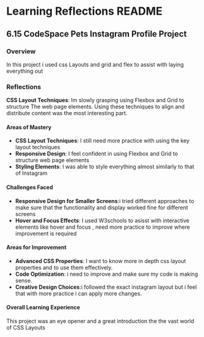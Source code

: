 
# Learning Reflections README 

## **6.15 CodeSpace Pets Instagram Profile Project**

### Overview

In this project i used css Layouts and grid and flex to assist with laying everything out 

### Reflections
 **CSS Layout Techniques**: Im slowly grasping using Flexbox and Grid to structure The web page elements. Using these techniques to align and distribute content was the most interesting part.
#### Areas of Mastery

- **CSS Layout Techniques**: I still need more practice with using the key layout techniques
- **Responsive Design**:  I feel confident in using Flexbox and Grid to structure web page elements
- **Styling Elements**: I was able to style everything almost similarly to that of Instagram

#### Challenges Faced

- **Responsive Design for Smaller Screens**:i tried different approaches to make sure that the functionality and display worked fine for different screens
- **Hover and Focus Effects**: I used W3schools to asisst with interactive elements like hover and focus , need more practice to improve where improvement is required

#### Areas for Improvement

- **Advanced CSS Properties**: I want to know more in depth css layout properties and to use them effectively.
- **Code Optimization**: i need to improve and make sure my code is making sense.
- **Creative Design Choices**:i followed the exact instagram layout but i feel that with more practice i can apply more changes.

#### Overall Learning Experience
This project was an eye opener and a great introduction the the vast world of CSS Layouts 